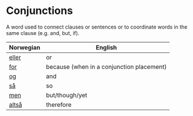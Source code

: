 # Conjunctions

A word used to connect clauses or sentences or to coordinate words in the same clause (e.g. and, but, if).

| Norwegian | English |
| --- | --- |
| [eller](https://www.ordnett.no/search?language=no&phrase=eller) | or |
| [for](https://www.ordnett.no/search?language=no&phrase=for) | because (when in a conjunction placement) |
| [og](https://www.ordnett.no/search?language=no&phrase=og) | and |
| [så](https://www.ordnett.no/search?language=no&phrase=så) | so |
| [men](https://www.ordnett.no/search?language=no&phrase=men) | but/though/yet |
| [altså](https://www.ordnett.no/search?language=no&phrase=altså) | therefore |

